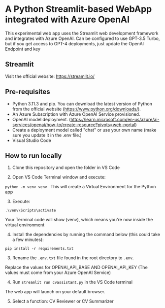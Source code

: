 # A Python Streamlit-based WebApp integrated with Azure OpenAI
This experimental web app uses the Streamlit web development framework and integrates with Azure OpenAI. 
Can be configured to use GPT-3.5 Turbo, but if you get access to GPT-4 deployments, just update the OpenAI Endpoint and key

## Streamlit
Visit the official website: https://streamlit.io/

## Pre-requisites
- Python 3.11.3 and pip. You can download the latest version of Python from the official website (https://www.python.org/downloads/). 
- An Azure Subscription with Azure OpenAI Service provisioned.
- OpenAI model deployment. (https://learn.microsoft.com/en-us/azure/ai-services/openai/how-to/create-resource?pivots=web-portal)
- Create a deployment model called "chat" or use your own name (make sure you update it in the .env file.)
- Visual Studio Code

## How to run locally
1. Clone this repository and open the folder in VS Code

2. Open VS Code Terminal window and execute: 

```python -m venv venv ```
   This will create a Virtual Environment for the Python app

3. Execute: 

```.\venv\Scripts\activate```

   Your Terminal code will show (venv), which means you're now inside the virtual environment

4. Install the dependencies by running the command below (this could take a few minutes):

```pip install -r requirements.txt```

3. Rename the ```.env.txt``` file found in the root directory to ```.env```.

Replace the values for OPENAI_API_BASE AND OPENAI_API_KEY  (The values must come from your Azure OpenAI Service)

4. Run ```streamlit run cvassistant.py``` in the VS Code terminal

The web app will launch on your default browser.

5. Select a function: CV Reviewer or CV Summarizer

